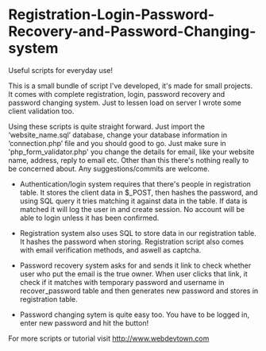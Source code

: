 # Registration-Login-Password-Recovery-and-Password-Changing-system
Useful scripts for everyday use!


This is a small bundle of script I've developed, it's made for small projects. It comes with complete registration, login, password recovery and password changing system. Just to lessen load on server I wrote some client validation too.

Using these scripts is quite straight forward. Just import the ‘website_name.sql’ database, change your database information in ‘connection.php’ file and you should good to go. Just make sure in 'php_form_validator.php' you change the details for email, like your website name, address, reply to email etc. Other than this there's nothing really to be concerned about. Any suggestions/commits are welcome.

- Authentication/login system requires that there's people in registration table. It stores the client data in $_POST, then hashes the password, and using SQL query it tries matching it against data in the table. If data is matched it will log the user in and create session. No account will be able to login unless it has been confirmed.

- Registration system also uses SQL to store data in our registration table. It hashes the password when storing. Registration script also comes with email verification methods, and aswell as captcha.

- Password recovery system asks for and sends it link to check whether user who put the email is the true owner. When user clicks that link, it check if it matches with temporary password and username in recover_password table and then generates new password and stores in registration table.

- Password changing sytem is quite easy too. You have to be logged in, enter new password and hit the button!

For more scripts or tutorial visit http://www.webdevtown.com
